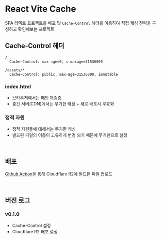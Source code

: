 # React Vite Cache

SPA 리액트 프로젝트를 배포 및 `Cache-Control` 헤더를 이용하여 직접 캐싱 전략을 구성하고 확인해보는 프로젝트

## Cache-Control 헤더

```
/
  Cache-Control: max-age=0, s-maxage=31536000

/assets/*
  Cache-Control: public, max-age=31536000, immutable
```

### index.html

- 브라우저에서는 매번 재검증
- 중간 서버(CDN)에서는 무기한 캐싱 + 새로 배포시 무효화

### 정적 자원

- 정적 자원들에 대해서는 무기한 캐싱
- 빌드된 파일의 이름이 고유하게 변경 되기 때문에 무기한으로 설정

<br>

## 배포

[Github Action](./.github/workflows/deploy-r2.yml)을 통해 Cloudflare R2에 빌드된 파일 업로드

<br>

## 버전 로그

### v0.1.0

- Cache-Control 설정
- Cloudflare R2 배포 설정

